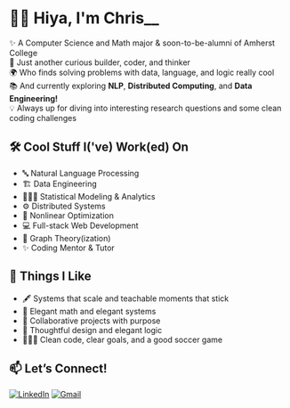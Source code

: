 # 👋🏽 Hiya, I'm Chris__

✨ A Computer Science and Math major & soon-to-be-alumni of Amherst College  
🧠 Just another curious builder, coder, and thinker  
🌍 Who finds solving problems with data, language, and logic really cool  
📚 And currently exploring **NLP**, **Distributed Computing**, and **Data Engineering!**  
💡 Always up for diving into interesting research questions and some clean coding challenges  

## 🛠️ Cool Stuff I('ve) Work(ed) On
- 🔤 Natural Language Processing 
- 🏗️ Data Engineering 
- 🕵🏽‍♂️ Statistical Modeling & Analytics 
- ⚙️ Distributed Systems
- 🧮 Nonlinear Optimization
- 💻 Full-stack Web Development 
- 🧾 Graph Theory(ization)
- ✨ Coding Mentor & Tutor

## 🧩 Things I Like
- 🖋️ Systems that scale and teachable moments that stick  
- 🌳 Elegant math and elegant systems  
- 👯 Collaborative projects with purpose
- 🔭 Thoughtful design and elegant logic  
- 🧘🏽‍♂️ Clean code, clear goals, and a good soccer game

## 📫 Let’s Connect!

[![LinkedIn](https://img.shields.io/badge/LinkedIn-%231877F2.svg?style=flat&logo=linkedin&logoColor=white)](https://www.linkedin.com/in/manzichristian/)  [![Gmail](https://img.shields.io/badge/Gmail-D14836?style=flat&logo=gmail&logoColor=white)](mailto:manzichristian07@gmail.com)



<!--
**MChristian00/MChristian00** is a ✨ _special_ ✨ repository because its `README.md` (this file) appears on your GitHub profile.

Here are some ideas to get you started:

- 🔭 I’m currently working on ...
- 🌱 I’m currently learning ...
- 👯 I’m looking to collaborate on ...
- 🤔 I’m looking for help with ...
- 💬 Ask me about ...
- 📫 How to reach me: ...
- 😄 Pronouns: ...
- ⚡ Fun fact: ...
-->
